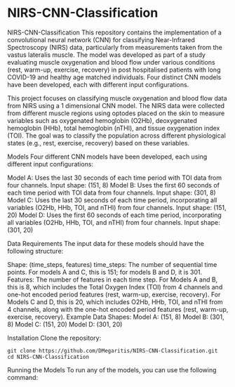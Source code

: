 # NIRS-CNN-Classification
NIRS-CNN-Classification
This repository contains the implementation of a convolutional neural network (CNN) for classifying Near-Infrared Spectroscopy (NIRS) data, particularly from measurements taken from the vastus lateralis muscle. The model was developed as part of a study evaluating muscle oxygenation and blood flow under various conditions (rest, warm-up, exercise, recovery) in post hospitalised patients with long COVID-19 and healthy age matched individuals. Four distinct CNN models have been developed, each with different input configurations.

This project focuses on classifying muscle oxygenation and blood flow data from NIRS using a 1 dimensional CNN model. The NIRS data were collected from different muscle regions using optodes placed on the skin to measure variables such as oxygenated hemoglobin (O2Hb), deoxygenated hemoglobin (HHb), total hemoglobin (nTHI), and tissue oxygenation index (TOI). The goal was to classify the population across different physiological states (e.g., rest, exercise, recovery) based on these variables.

Models
Four different CNN models have been developed, each using different input configurations:

Model A: Uses the last 30 seconds of each time period with TOI data from four channels. Input shape: (151, 8)
Model B: Uses the first 60 seconds of each time period with TOI data from four channels. Input shape: (301, 8)
Model C: Uses the last 30 seconds of each time period, incorporating all variables (O2Hb, HHb, TOI, and nTHI) from four channels. Input shape: (151, 20)
Model D: Uses the first 60 seconds of each time period, incorporating all variables (O2Hb, HHb, TOI, and nTHI) from four channels. Input shape: (301, 20)

Data Requirements
The input data for these models should have the following structure:

Shape: (time_steps, features)
time_steps: The number of sequential time points. For models A and C, this is 151; for models B and D, it is 301.
Features: The number of features in each time step. For Models A and B, this is 8, which includes the Total Oxygen Index (TOI) from 4 channels and one-hot encoded period features (rest, warm-up, exercise, recovery). For Models C and D, this is 20, which includes O2Hb, HHb, TOI, and nTHI from 4 channels, along with the one-hot encoded period features (rest, warm-up, exercise, recovery).
Example Data Shapes:
Model A: (151, 8)
Model B: (301, 8)
Model C: (151, 20)
Model D: (301, 20)

Installation
Clone the repository:

```
git clone https://github.com/DMegaritis/NIRS-CNN-Classification.git
cd NIRS-CNN-Classification
```

Running the Models
To run any of the models, you can use the following command:

